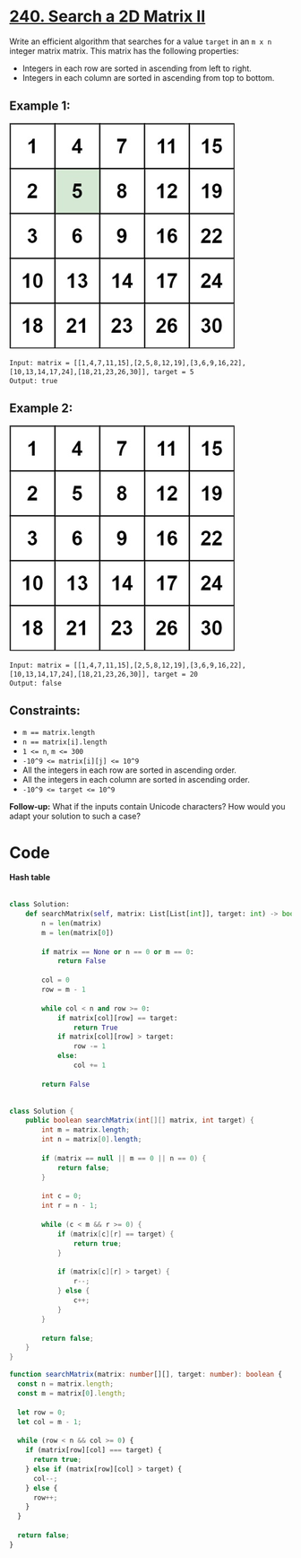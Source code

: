 # [240. Search a 2D Matrix II](https://leetcode.com/problems/search-a-2d-matrix-ii/description/)

Write an efficient algorithm that searches for a value `target` in an `m x n` integer matrix matrix. This matrix has the following properties:

- Integers in each row are sorted in ascending from left to right.
- Integers in each column are sorted in ascending from top to bottom.

## Example 1:

![Example 1](image-1.png)

```
Input: matrix = [[1,4,7,11,15],[2,5,8,12,19],[3,6,9,16,22],[10,13,14,17,24],[18,21,23,26,30]], target = 5
Output: true
```

## Example 2:

![Example 2](image.png)

```
Input: matrix = [[1,4,7,11,15],[2,5,8,12,19],[3,6,9,16,22],[10,13,14,17,24],[18,21,23,26,30]], target = 20
Output: false
```

## Constraints:

- `m == matrix.length`
- `n == matrix[i].length`
- `1 <= n`, `m <= 300`
- `-10^9 <= matrix[i][j] <= 10^9`
- All the integers in each row are sorted in ascending order.
- All the integers in each column are sorted in ascending order.
- `-10^9 <= target <= 10^9`

**Follow-up:** What if the inputs contain Unicode characters? How would you adapt your solution to such a case?

# Code

**Hash table**

```python

class Solution:
    def searchMatrix(self, matrix: List[List[int]], target: int) -> bool:
        n = len(matrix)
        m = len(matrix[0])

        if matrix == None or n == 0 or m == 0:
            return False

        col = 0
        row = m - 1

        while col < n and row >= 0:
            if matrix[col][row] == target:
                return True
            if matrix[col][row] > target:
                row -= 1
            else:
                col += 1

        return False

```

```java

class Solution {
    public boolean searchMatrix(int[][] matrix, int target) {
        int m = matrix.length;
        int n = matrix[0].length;

        if (matrix == null || m == 0 || n == 0) {
            return false;
        }

        int c = 0;
        int r = n - 1;

        while (c < m && r >= 0) {
            if (matrix[c][r] == target) {
                return true;
            }

            if (matrix[c][r] > target) {
                r--;
            } else {
                c++;
            }
        }

        return false;
    }
}

```

```ts
function searchMatrix(matrix: number[][], target: number): boolean {
  const n = matrix.length;
  const m = matrix[0].length;

  let row = 0;
  let col = m - 1;

  while (row < n && col >= 0) {
    if (matrix[row][col] === target) {
      return true;
    } else if (matrix[row][col] > target) {
      col--;
    } else {
      row++;
    }
  }

  return false;
}
```
